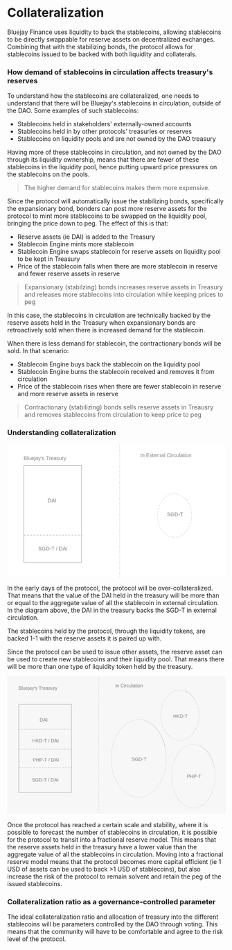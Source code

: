 # Collateralization

Bluejay Finance uses liquidity to back the stablecoins, allowing stablecoins to be directly swappable for reserve assets on decentralized exchanges. Combining that with the stabilizing bonds, the protocol allows for stablecoins issued to be backed with both liquidity and collaterals.

### How demand of stablecoins in circulation affects treasury's reserves&#x20;

To understand how the stablecoins are collateralized, one needs to understand that there will be Bluejay's stablecoins in circulation, outside of the DAO. Some examples of such stablecoins:

* Stablecoins held in stakeholders' externally-owned accounts
* Stablecoins held in by other protocols' treasuries or reserves
* Stablecoins on liquidity pools and are not owned by the DAO treasury

Having more of these stablecoins in circulation, and not owned by the DAO through its liquidity ownership, means that there are fewer of these stablecoins in the liquidity pool, hence putting upward price pressures on the stablecoins on the pools.&#x20;

> The higher demand for stablecoins makes them more expensive.

Since the protocol will automatically issue the stabilizing bonds, specifically the expansionary bond, bonders can post more reserve assets for the protocol to mint more stablecoins to be swapped on the liquidity pool, bringing the price down to peg. The effect of this is that:

* Reserve assets (ie DAI) is added to the Treasury
* Stablecoin Engine mints more stablecoin
* Stablecoin Engine swaps stablecoin for reserve assets on liquidity pool to be kept in Treasury
* Price of the stablecoin falls when there are more stablecoin in reserve and fewer reserve assets in reserve&#x20;

> Expansionary (stabilzing) bonds increases reserve assets in Treasury and releases more stablecoins into circulation while keeping prices to peg

In this case, the stablecoins in circulation are technically backed by the reserve assets held in the Treasury when expansionary bonds are retroactively sold when there is increased demand for the stablecoin.&#x20;

When there is less demand for stablecoin, the contractionary bonds will be sold. In that scenario:

* Stablecoin Engine buys back the stablecoin on the liquidity pool
* Stablecoin Engine burns the stablecoin received and removes it from circulation
* Price of the stablecoin rises when there are fewer stablecoin in reserve and more reserve assets in reserve

> Contractionary (stabilizing) bonds sells reserve assets in Treausry and removes stablecoins from circulation to keep price to peg&#x20;

### Understanding collateralization

![Initial states](<../.gitbook/assets/image (7).png>)

In the early days of the protocol, the protocol will be over-collateralized. That means that the value of the DAI held in the treasury will be more than or equal to the aggregate value of all the stablecoin in external circulation. In the diagram above, the DAI in the treasury backs the SGD-T in external circulation.

The stablecoins held by the protocol, through the liquidity tokens, are backed 1-1 with the reserve assets it is paired up with.&#x20;

Since the protocol can be used to issue other assets, the reserve asset can be used to create new stablecoins and their liquidity pool. That means there will be more than one type of liquidity token held by the treasury.&#x20;

![](<../.gitbook/assets/image (2).png>)

Once the protocol has reached a certain scale and stability, where it is possible to forecast the number of stablecoins in circulation, it is possible for the protocol to transit into a fractional reserve model. This means that the reserve assets held in the treasury have a lower value than the aggregate value of all the stablecoins in circulation. Moving into a fractional reserve model means that the protocol becomes more capital efficient (ie 1 USD of assets can be used to back >1 USD of stablecoins), but also increase the risk of the protocol to remain solvent and retain the peg of the issued stablecoins.

### Collateralization ratio as a governance-controlled parameter

The ideal collateralization ratio and allocation of treasury into the different stablecoins will be parameters controlled by the DAO through voting. This means that the community will have to be comfortable and agree to the risk level of the protocol.&#x20;



